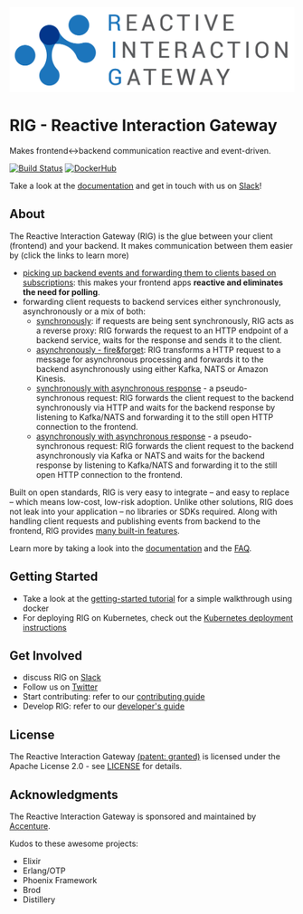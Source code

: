 ![Logo](./logo/Reactive-Interaction-Gateway-logo-cropped.png)

# RIG - Reactive Interaction Gateway

Makes frontend<->backend communication reactive and event-driven.

[![Build Status](https://travis-ci.org/Accenture/reactive-interaction-gateway.svg?branch=master)](https://travis-ci.org/Accenture/reactive-interaction-gateway)
[![DockerHub](https://img.shields.io/docker/pulls/accenture/reactive-interaction-gateway)](https://hub.docker.com/r/accenture/reactive-interaction-gateway)

Take a look at the [documentation](https://accenture.github.io/reactive-interaction-gateway/docs/intro.html) and get in touch with us on [Slack](https://rig-slackin.herokuapp.com)!

## About

The Reactive Interaction Gateway (RIG) is the glue between your client (frontend) and your backend. It makes communication between them easier by (click the links to learn more)

- [picking up backend events and forwarding them to clients based on subscriptions](https://accenture.github.io/reactive-interaction-gateway/docs/features.html#picking-up-backend-events-and-forwarding-them-to-clients-based-on-subscriptions): this makes your frontend apps **reactive and eliminates the need for polling**.
- forwarding client requests to backend services either synchronously, asynchronously or a mix of both:
  - [synchronously](https://accenture.github.io/reactive-interaction-gateway/docs/features.html#synchronously): if requests are being sent synchronously, RIG acts as a reverse proxy: RIG forwards the request to an HTTP endpoint of a backend service, waits for the response and sends it to the client.
  - [asynchronously - fire&forget](https://accenture.github.io/reactive-interaction-gateway/docs/features.html#asynchronously---fireforget): RIG transforms a HTTP request to a message for asynchronous processing and forwards it to the backend asynchronously using either Kafka, NATS or Amazon Kinesis.
  - [synchronously with asynchronous response](https://accenture.github.io/reactive-interaction-gateway/docs/features.html#synchronously---asnychronous-response) - a pseudo-synchronous request: RIG forwards the client request to the backend synchronously via HTTP and waits for the backend response by listening to Kafka/NATS and forwarding it to the still open HTTP connection to the frontend.
  - [asynchronously with asynchronous response](https://accenture.github.io/reactive-interaction-gateway/docs/features.html#asynchronously---asnychronous-response) - a pseudo-synchronous request: RIG forwards the client request to the backend asynchronously via Kafka or NATS and waits for the backend response by listening to Kafka/NATS and forwarding it to the still open HTTP connection to the frontend.

Built on open standards, RIG is very easy to integrate – and easy to replace – which means low-cost, low-risk adoption. Unlike other solutions, RIG does not leak into your application – no libraries or SDKs required. Along with handling client requests and publishing events from backend to the frontend, RIG provides [many built-in features](https://accenture.github.io/reactive-interaction-gateway/docs/features.html#built-in-features).

Learn more by taking a look into the [documentation](https://accenture.github.io/reactive-interaction-gateway/docs/intro.html) and the [FAQ](https://accenture.github.io/reactive-interaction-gateway/docs/faq.html).

## Getting Started

- Take a look at the [getting-started tutorial](https://accenture.github.io/reactive-interaction-gateway/docs/tutorial.html) for a simple walkthrough using docker
- For deploying RIG on Kubernetes, check out the [Kubernetes deployment instructions](https://github.com/Accenture/reactive-interaction-gateway/tree/284-document-sync-async-http-to-kafka/deployment)

## Get Involved

- discuss RIG on [Slack](https://rig-slackin.herokuapp.com)
- Follow us on [Twitter](https://twitter.com/reactivegateway)
- Start contributing: refer to our [contributing guide](./CONTRIBUTING.md)
- Develop RIG: refer to our [developer's guide](https://accenture.github.io/reactive-interaction-gateway/docs/rig-dev-guide.html)

## License

The Reactive Interaction Gateway [(patent: granted)](https://patents.google.com/patent/US10193992B2/en) is licensed under the Apache License 2.0 - see
[LICENSE](LICENSE) for details.

## Acknowledgments

The Reactive Interaction Gateway is sponsored and maintained by [Accenture](https://accenture.github.io/).

Kudos to these awesome projects:

- Elixir
- Erlang/OTP
- Phoenix Framework
- Brod
- Distillery
